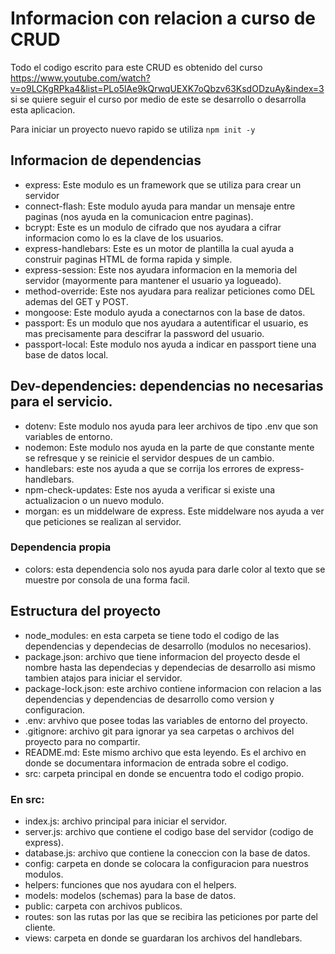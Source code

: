 # Informacion con relacion a curso de CRUD
Todo el codigo escrito para este CRUD es obtenido del curso https://www.youtube.com/watch?v=o9LCKgRPka4&list=PLo5lAe9kQrwqUEXK7oQbzv63KsdODzuAy&index=3 si se quiere seguir el curso por medio de este se desarrollo o desarrolla esta aplicacion.

Para iniciar un proyecto nuevo rapido se utiliza ```npm init -y```

## Informacion de dependencias
 - express: Este modulo es un framework que se utiliza para crear un servidor
 - connect-flash: Este modulo ayuda para mandar un mensaje entre paginas (nos ayuda en la comunicacion entre paginas).
 - bcrypt: Este es un modulo de cifrado que nos ayudara a cifrar informacion como lo es la clave de los usuarios.
 - express-handlebars: Este es un motor de plantilla la cual ayuda a construir paginas HTML de forma rapida y simple.
 - express-session: Este nos ayudara informacion en la memoria del servidor (mayormente para mantener el usuario ya logueado).
 - method-override: Este nos ayudara para realizar peticiones como DEL ademas del GET y POST.
 - mongoose: Este modulo ayuda a conectarnos con la base de datos.
 - passport: Es un modulo que nos ayudara a autentificar el usuario, es mas precisamente para descifrar la password del usuario.
 - passport-local: Este modulo nos ayuda a indicar en passport tiene una base de datos local.

## Dev-dependencies: dependencias no necesarias para el servicio.
 - dotenv: Este modulo nos ayuda para leer archivos de tipo .env que son variables de entorno.
 - nodemon: Este modulo nos ayuda en la parte de que constante mente se refresque y se reinicie el servidor despues de un cambio.
 - handlebars: este nos ayuda a que se corrija los errores de express-handlebars.
 - npm-check-updates: Este nos ayuda a verificar si existe una actualizacion o un nuevo modulo.
 - morgan: es un middelware de express. Este middelware nos ayuda a ver que peticiones se realizan al servidor.

 ### Dependencia propia
 - colors: esta dependencia solo nos ayuda para darle color al texto que se muestre por consola de una forma facil.

## Estructura del proyecto
 - node_modules: en esta carpeta se tiene todo el codigo de las dependencias y dependecias de desarrollo (modulos no necesarios).
 - package.json: archivo que tiene informacion del proyecto desde el nombre hasta las dependecias y dependecias de desarrollo asi mismo tambien atajos para iniciar el servidor.
 - package-lock.json: este archivo contiene informacion con relacion a las dependencias y dependencias de desarrollo como version y configuracion.
 - .env: arvhivo que posee todas las variables de entorno del proyecto.
 - .gitignore: archivo git para ignorar ya sea carpetas o archivos del proyecto para no compartir.
 - README.md: Este mismo archivo que esta leyendo. Es el archivo en donde se documentara informacion de entrada sobre el codigo.
 - src: carpeta principal en donde se encuentra todo el codigo propio.

### En src:
 - index.js: archivo principal para iniciar el servidor.
 - server.js: archivo que contiene el codigo base del servidor (codigo de express).
 - database.js: archivo que contiene la coneccion con la base de datos.
 - config: carpeta en donde se colocara la configuracion para nuestros modulos.
 - helpers: funciones que nos ayudara con el helpers.
 - models: modelos (schemas) para la base de datos.
 - public: carpeta con archivos publicos.
 - routes: son las rutas por las que se recibira las peticiones por parte del cliente.
 - views: carpeta en donde se guardaran los archivos del handlebars.